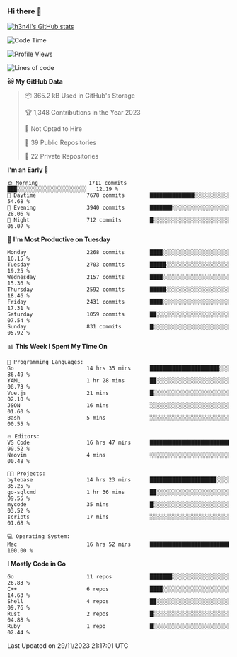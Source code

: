 ### Hi there 👋

[![h3n4l's GitHub stats](https://github-readme-stats.vercel.app/api?username=h3n4l&count_private=true&show_icons=true&theme=radical)](https://github.com/h3n4l/github-readme-stats)

<!--START_SECTION:waka-->
![Code Time](http://img.shields.io/badge/Code%20Time-1%2C740%20hrs%2034%20mins-blue)

![Profile Views](http://img.shields.io/badge/Profile%20Views-1-blue)

![Lines of code](https://img.shields.io/badge/From%20Hello%20World%20I%27ve%20Written-3.7%20million%20lines%20of%20code-blue)

**🐱 My GitHub Data** 

> 📦 365.2 kB Used in GitHub's Storage 
 > 
> 🏆 1,348 Contributions in the Year 2023
 > 
> 🚫 Not Opted to Hire
 > 
> 📜 39 Public Repositories 
 > 
> 🔑 22 Private Repositories 
 > 
**I'm an Early 🐤** 

```text
🌞 Morning                1711 commits        ███░░░░░░░░░░░░░░░░░░░░░░   12.19 % 
🌆 Daytime                7678 commits        ██████████████░░░░░░░░░░░   54.68 % 
🌃 Evening                3940 commits        ███████░░░░░░░░░░░░░░░░░░   28.06 % 
🌙 Night                  712 commits         █░░░░░░░░░░░░░░░░░░░░░░░░   05.07 % 
```
📅 **I'm Most Productive on Tuesday** 

```text
Monday                   2268 commits        ████░░░░░░░░░░░░░░░░░░░░░   16.15 % 
Tuesday                  2703 commits        █████░░░░░░░░░░░░░░░░░░░░   19.25 % 
Wednesday                2157 commits        ████░░░░░░░░░░░░░░░░░░░░░   15.36 % 
Thursday                 2592 commits        █████░░░░░░░░░░░░░░░░░░░░   18.46 % 
Friday                   2431 commits        ████░░░░░░░░░░░░░░░░░░░░░   17.31 % 
Saturday                 1059 commits        ██░░░░░░░░░░░░░░░░░░░░░░░   07.54 % 
Sunday                   831 commits         █░░░░░░░░░░░░░░░░░░░░░░░░   05.92 % 
```


📊 **This Week I Spent My Time On** 

```text
💬 Programming Languages: 
Go                       14 hrs 35 mins      ██████████████████████░░░   86.49 % 
YAML                     1 hr 28 mins        ██░░░░░░░░░░░░░░░░░░░░░░░   08.73 % 
Vue.js                   21 mins             █░░░░░░░░░░░░░░░░░░░░░░░░   02.10 % 
JSON                     16 mins             ░░░░░░░░░░░░░░░░░░░░░░░░░   01.60 % 
Bash                     5 mins              ░░░░░░░░░░░░░░░░░░░░░░░░░   00.55 % 

🔥 Editors: 
VS Code                  16 hrs 47 mins      █████████████████████████   99.52 % 
Neovim                   4 mins              ░░░░░░░░░░░░░░░░░░░░░░░░░   00.48 % 

🐱‍💻 Projects: 
bytebase                 14 hrs 23 mins      █████████████████████░░░░   85.25 % 
go-sqlcmd                1 hr 36 mins        ██░░░░░░░░░░░░░░░░░░░░░░░   09.55 % 
mycode                   35 mins             █░░░░░░░░░░░░░░░░░░░░░░░░   03.52 % 
scripts                  17 mins             ░░░░░░░░░░░░░░░░░░░░░░░░░   01.68 % 

💻 Operating System: 
Mac                      16 hrs 52 mins      █████████████████████████   100.00 % 
```

**I Mostly Code in Go** 

```text
Go                       11 repos            ███████░░░░░░░░░░░░░░░░░░   26.83 % 
C++                      6 repos             ████░░░░░░░░░░░░░░░░░░░░░   14.63 % 
Shell                    4 repos             ██░░░░░░░░░░░░░░░░░░░░░░░   09.76 % 
Rust                     2 repos             █░░░░░░░░░░░░░░░░░░░░░░░░   04.88 % 
Ruby                     1 repo              █░░░░░░░░░░░░░░░░░░░░░░░░   02.44 % 
```




 Last Updated on 29/11/2023 21:17:01 UTC
<!--END_SECTION:waka-->

